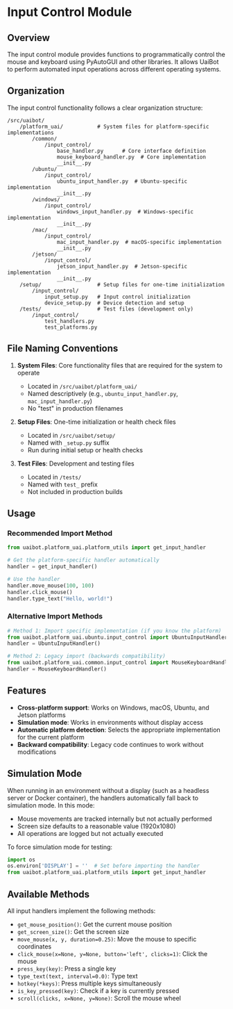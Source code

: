 # Input Control Module

## Overview

The input control module provides functions to programmatically control the mouse and keyboard using PyAutoGUI and other libraries. It allows UaiBot to perform automated input operations across different operating systems.

## Organization

The input control functionality follows a clear organization structure:

```
/src/uaibot/
    /platform_uai/           # System files for platform-specific implementations
        /common/
            /input_control/
                base_handler.py      # Core interface definition
                mouse_keyboard_handler.py  # Core implementation
                __init__.py
        /ubuntu/
            /input_control/
                ubuntu_input_handler.py  # Ubuntu-specific implementation
                __init__.py
        /windows/
            /input_control/
                windows_input_handler.py  # Windows-specific implementation
                __init__.py
        /mac/
            /input_control/
                mac_input_handler.py  # macOS-specific implementation
                __init__.py
        /jetson/
            /input_control/
                jetson_input_handler.py  # Jetson-specific implementation
                __init__.py
    /setup/                  # Setup files for one-time initialization
        /input_control/
            input_setup.py   # Input control initialization
            device_setup.py  # Device detection and setup
    /tests/                  # Test files (development only)
        /input_control/
            test_handlers.py
            test_platforms.py
```

## File Naming Conventions

1. **System Files**: Core functionality files that are required for the system to operate
   - Located in `/src/uaibot/platform_uai/`
   - Named descriptively (e.g., `ubuntu_input_handler.py`, `mac_input_handler.py`)
   - No "test" in production filenames

2. **Setup Files**: One-time initialization or health check files
   - Located in `/src/uaibot/setup/`
   - Named with `_setup.py` suffix
   - Run during initial setup or health checks

3. **Test Files**: Development and testing files
   - Located in `/tests/`
   - Named with `test_` prefix
   - Not included in production builds

## Usage

### Recommended Import Method

```python
from uaibot.platform_uai.platform_utils import get_input_handler

# Get the platform-specific handler automatically
handler = get_input_handler()

# Use the handler
handler.move_mouse(100, 100)
handler.click_mouse()
handler.type_text("Hello, world!")
```

### Alternative Import Methods

```python
# Method 1: Import specific implementation (if you know the platform)
from uaibot.platform_uai.ubuntu.input_control import UbuntuInputHandler
handler = UbuntuInputHandler()

# Method 2: Legacy import (backwards compatibility)
from uaibot.platform_uai.common.input_control import MouseKeyboardHandler
handler = MouseKeyboardHandler()
```

## Features

- **Cross-platform support**: Works on Windows, macOS, Ubuntu, and Jetson platforms
- **Simulation mode**: Works in environments without display access
- **Automatic platform detection**: Selects the appropriate implementation for the current platform
- **Backward compatibility**: Legacy code continues to work without modifications

## Simulation Mode

When running in an environment without a display (such as a headless server or Docker container), the handlers automatically fall back to simulation mode. In this mode:

- Mouse movements are tracked internally but not actually performed
- Screen size defaults to a reasonable value (1920x1080)
- All operations are logged but not actually executed

To force simulation mode for testing:

```python
import os
os.environ['DISPLAY'] = ''  # Set before importing the handler
from uaibot.platform_uai.platform_utils import get_input_handler
```

## Available Methods

All input handlers implement the following methods:

- `get_mouse_position()`: Get the current mouse position
- `get_screen_size()`: Get the screen size
- `move_mouse(x, y, duration=0.25)`: Move the mouse to specific coordinates
- `click_mouse(x=None, y=None, button='left', clicks=1)`: Click the mouse
- `press_key(key)`: Press a single key
- `type_text(text, interval=0.0)`: Type text
- `hotkey(*keys)`: Press multiple keys simultaneously
- `is_key_pressed(key)`: Check if a key is currently pressed
- `scroll(clicks, x=None, y=None)`: Scroll the mouse wheel
